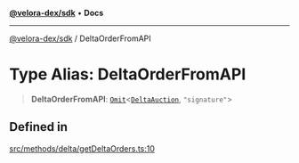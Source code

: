 [**@velora-dex/sdk**](../README.md) • **Docs**

***

[@velora-dex/sdk](../globals.md) / DeltaOrderFromAPI

# Type Alias: DeltaOrderFromAPI

> **DeltaOrderFromAPI**: [`Omit`](../-internal-/type-aliases/Omit.md)\<[`DeltaAuction`](DeltaAuction.md), `"signature"`\>

## Defined in

[src/methods/delta/getDeltaOrders.ts:10](https://github.com/paraswap/paraswap-sdk/blob/master/src/methods/delta/getDeltaOrders.ts#L10)
